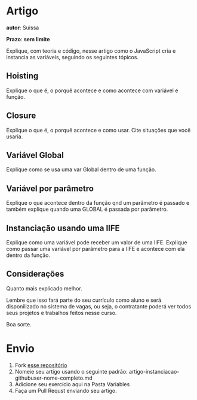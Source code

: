 # Artigo
**autor**: Suissa

**Prazo**: **sem limite**

Explique, com teoria e código, nesse artigo como o JavaScript cria e instancia as variáveis, seguindo os seguintes tópicos.

## Hoisting

Explique o que é, o porquê acontece e como acontece com variável e função.

## Closure

Explique o que é, o porquê acontece e como usar. 
Cite situações que você usaria.

## Variável Global

Explique como se usa uma var Global dentro de uma função.

## Variável por parâmetro

Explique o que acontece dentro da função qnd um parâmetro é passado e também explique quando uma GLOBAL é passada por parâmetro.


## Instanciação usando uma IIFE

Explique como uma variável pode receber um valor de uma IIFE.
Explique como passar uma variável por parâmetro para a IIFE e acontece com ela dentro da função.


## Considerações

Quanto mais explicado melhor.

Lembre que isso fará parte do seu currículo como aluno e será disponilizado no sistema de vagas, ou seja, o contratante poderá ver todos seus projetos e trabalhos feitos nesse curso.

Boa sorte.

# Envio

1. Fork [esse repositório](https://github.com/Webschool-io/be-mean-instagram-artigos/) 
2. Nomeie seu artigo usando o seguinte padrão: artigo-instanciacao-githubuser-nome-completo.md
3. Adicione seu exercício aqui na Pasta Variables
4. Faça um Pull Requst enviando seu artigo.
